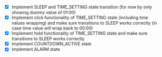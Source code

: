 - [x] Implement SLEEP and TIME_SETTING state transition (for now by only showing dummy value of 01:00)
- [x] Implement click functionality of TIME_SETTING state (including time values wrapping) and make sure transitions to SLEEP works correctly (in case time value will wrap back to 00:00)
- [x] Implement hold functionality of TIME_SETTING state and make sure transitions to SLEEP works correctly
- [x] Implement COUNTDOWN_ACTIVE state
- [x] Implement ALARM state
